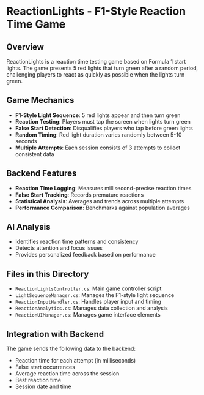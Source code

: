 # ReactionLights - F1-Style Reaction Time Game

## Overview
ReactionLights is a reaction time testing game based on Formula 1 start lights. The game presents 5 red lights that turn green after a random period, challenging players to react as quickly as possible when the lights turn green.

## Game Mechanics
- **F1-Style Light Sequence**: 5 red lights appear and then turn green
- **Reaction Testing**: Players must tap the screen when lights turn green
- **False Start Detection**: Disqualifies players who tap before green lights
- **Random Timing**: Red light duration varies randomly between 5-10 seconds
- **Multiple Attempts**: Each session consists of 3 attempts to collect consistent data

## Backend Features
- **Reaction Time Logging**: Measures millisecond-precise reaction times
- **False Start Tracking**: Records premature reactions
- **Statistical Analysis**: Averages and trends across multiple attempts
- **Performance Comparison**: Benchmarks against population averages

## AI Analysis
- Identifies reaction time patterns and consistency
- Detects attention and focus issues
- Provides personalized feedback based on performance

## Files in this Directory
- `ReactionLightsController.cs`: Main game controller script
- `LightSequenceManager.cs`: Manages the F1-style light sequence
- `ReactionInputHandler.cs`: Handles player input and timing
- `ReactionAnalytics.cs`: Manages data collection and analysis
- `ReactionUIManager.cs`: Manages game interface elements

## Integration with Backend
The game sends the following data to the backend:
- Reaction time for each attempt (in milliseconds)
- False start occurrences
- Average reaction time across the session
- Best reaction time
- Session date and time